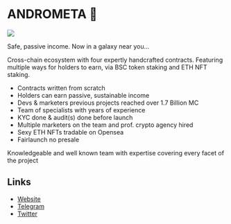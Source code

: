 # ANDROMETA 👾

[![](https://files.catbox.moe/3aezwj.jpg)](https://files.catbox.moe/fzpc0o.mp4)

Safe, passive income. Now in a galaxy near you...

Cross-chain ecosystem with four expertly handcrafted contracts. Featuring multiple ways for holders to earn, via BSC token staking and ETH NFT staking. 

- Contracts written from scratch
- Holders can earn passive, sustainable income 
- Devs & marketers previous projects reached over 1.7 Billion MC
- Team of specialists with years of experience 
- KYC done & audit(s) done before launch 
- Multiple marketers on the team and prof. crypto agency hired
- Sexy ETH NFTs tradable on Opensea
- Fairlaunch no presale

Knowledgeable and well known team with expertise covering every facet of the project

## Links

- [Website](http://andrometatoken.io/)
- [Telegram](https://t.me/andrometatoken)
- [Twitter](https://twitter.com/Andrometatoken)
